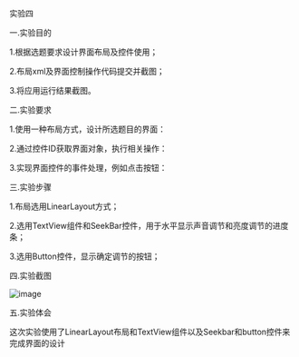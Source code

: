 实验四 







 

一.实验目的 









 

1.根据选题要求设计界面布局及控件使用；<br> 





 

2.布局xml及界面控制操作代码提交并截图；<br> 





 

3.将应用运行结果截图。<br> 











 

二.实验要求 









 1.使用一种布局方式，设计所选题目的界面：





 2.通过控件ID获取界面对象，执行相关操作：



 

3.实现界面控件的事件处理，例如点击按钮：





 



 

三.实验步骤 



1.布局选用LinearLayout方式；





2.选用TextView组件和SeekBar控件，用于水平显示声音调节和亮度调节的进度条；



3.选用Button控件，显示确定调节的按钮；



 

四.实验截图 











![image](https://github.com/NizzzZZ/android-labs-2018/blob/master/Soft1614080902432/main/180316928475820261.jpg)<br/>





 





 

五.实验体会 



 

 这次实验使用了LinearLayout布局和TextView组件以及Seekbar和button控件来完成界面的设计

